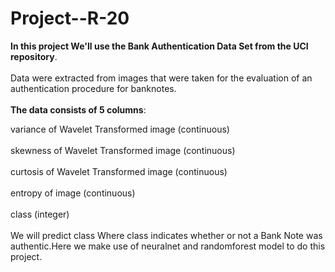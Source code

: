 # Project--R-20

<table>
  
**In this project We'll use the Bank Authentication Data Set from the UCI repository**.<br></br>
Data were extracted from images that were taken for the evaluation of an authentication procedure for banknotes.<br></br>
**The data consists of 5 columns**:<br>

variance of Wavelet Transformed image (continuous)<br></br>
skewness of Wavelet Transformed image (continuous)<br></br>
curtosis of Wavelet Transformed image (continuous)<br></br>
entropy of image (continuous)<br></br>
class (integer)<br></br>
We will predict class Where class indicates whether or not a Bank Note was authentic.Here we make use of neuralnet and randomforest model to do this project.



</table>
